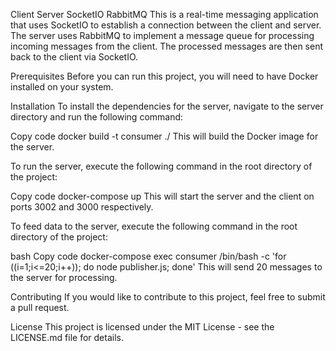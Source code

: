 Client Server SocketIO RabbitMQ
This is a real-time messaging application that uses SocketIO to establish a connection between the client and server. The server uses RabbitMQ to implement a message queue for processing incoming messages from the client. The processed messages are then sent back to the client via SocketIO.

Prerequisites
Before you can run this project, you will need to have Docker installed on your system.

Installation
To install the dependencies for the server, navigate to the server directory and run the following command:

Copy code
docker build -t consumer ./
This will build the Docker image for the server.

To run the server, execute the following command in the root directory of the project:

Copy code
docker-compose up
This will start the server and the client on ports 3002 and 3000 respectively.

To feed data to the server, execute the following command in the root directory of the project:

bash
Copy code
docker-compose exec consumer /bin/bash -c 'for ((i=1;i<=20;i++)); do node publisher.js; done'
This will send 20 messages to the server for processing.

Contributing
If you would like to contribute to this project, feel free to submit a pull request.

License
This project is licensed under the MIT License - see the LICENSE.md file for details.
